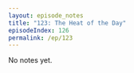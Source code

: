 ```yaml
---
layout: episode_notes
title: "123: The Heat of the Day"
episodeIndex: 126
permalink: /ep/123
---
```

No notes yet.
